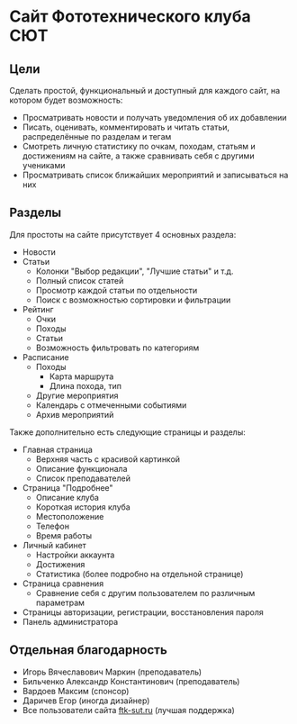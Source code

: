 # Сайт Фототехнического клуба СЮТ

## Цели

Сделать простой, функциональный и доступный для каждого сайт, на котором будет возможность:

- Просматривать новости и получать уведомления об их добавлении
- Писать, оценивать, комментировать и читать статьи, распределённые по разделам и тегам
- Смотреть личную статистику по очкам, походам, статьям и достижениям на сайте, а также сравнивать себя с другими
  учениками
- Просматривать список ближайших мероприятий и записываться на них

## Разделы

Для простоты на сайте присутствует 4 основных раздела:
- Новости
- Статьи
    - Колонки "Выбор редакции", "Лучшие статьи" и т.д.
    - Полный список статей
    - Просмотр каждой статьи по отдельности
    - Поиск с возможностью сортировки и фильтрации
- Рейтинг
    - Очки
    - Походы
    - Статьи
    - Возможность фильтровать по категориям
- Расписание
    - Походы
        - Карта маршрута
        - Длина похода, тип
    - Другие мероприятия
    - Календарь с отмеченными событиями
    - Архив мероприятий

Также дополнительно есть следующие страницы и разделы:
- Главная страница
    - Верхняя часть с красивой картинкой
    - Описание функционала
    - Список преподавателей
- Страница "Подробнее"
    - Описание клуба
    - Короткая история клуба
    - Местоположение
    - Телефон
    - Время работы
- Личный кабинет
    - Настройки аккаунта
    - Достижения
    - Статистика (более подробно на отдельной странице)
- Страница сравнения
    - Сравнение себя с другим пользователем по различным параметрам
- Страницы авторизации, регистрации, восстановления пароля
- Панель администратора

[comment]: <> (## Мероприятия)

[comment]: <> (_В этом разделе подробно говорится о логике работы мероприятий_)

[comment]: <> (Мероприятия могут быть созданы администраторами, причём при создании может быть указа)

## Отдельная благодарность
- Игорь Вячеславович Маркин (преподаватель)
- Бильченко Александр Константинович (преподаватель)
- Вардоев Максим (спонсор)
- Даричев Егор (иногда дизайнер)
- Все пользователи сайта <a href="https://ftk-sut.ru">ftk-sut.ru</a> (лучшая поддержка)
